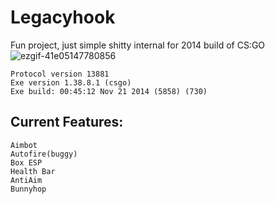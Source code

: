 # Legacyhook
Fun project, just simple shitty internal for 2014 build of CS:GO<br>
![ezgif-41e05147780856](https://github.com/user-attachments/assets/af040f43-a02f-44a1-a71a-b7702aa20df5)<br>
```
Protocol version 13881
Exe version 1.38.8.1 (csgo)
Exe build: 00:45:12 Nov 21 2014 (5858) (730)
```


## Current Features:
```
Aimbot
Autofire(buggy)
Box ESP
Health Bar
AntiAim
Bunnyhop
```
